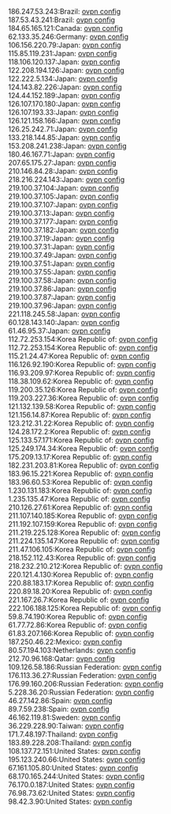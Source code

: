 186.247.53.243:Brazil: [ovpn config](vpn/186_247_53_243.ovpn)  
187.53.43.241:Brazil: [ovpn config](vpn/187_53_43_241.ovpn)  
184.65.165.121:Canada: [ovpn config](vpn/184_65_165_121.ovpn)  
62.133.35.246:Germany: [ovpn config](vpn/62_133_35_246.ovpn)  
106.156.220.79:Japan: [ovpn config](vpn/106_156_220_79.ovpn)  
115.85.119.231:Japan: [ovpn config](vpn/115_85_119_231.ovpn)  
118.106.120.137:Japan: [ovpn config](vpn/118_106_120_137.ovpn)  
122.208.194.126:Japan: [ovpn config](vpn/122_208_194_126.ovpn)  
122.222.5.134:Japan: [ovpn config](vpn/122_222_5_134.ovpn)  
124.143.82.226:Japan: [ovpn config](vpn/124_143_82_226.ovpn)  
124.44.152.189:Japan: [ovpn config](vpn/124_44_152_189.ovpn)  
126.107.170.180:Japan: [ovpn config](vpn/126_107_170_180.ovpn)  
126.107.193.33:Japan: [ovpn config](vpn/126_107_193_33.ovpn)  
126.121.158.166:Japan: [ovpn config](vpn/126_121_158_166.ovpn)  
126.25.242.71:Japan: [ovpn config](vpn/126_25_242_71.ovpn)  
133.218.144.85:Japan: [ovpn config](vpn/133_218_144_85.ovpn)  
153.208.241.238:Japan: [ovpn config](vpn/153_208_241_238.ovpn)  
180.46.167.71:Japan: [ovpn config](vpn/180_46_167_71.ovpn)  
207.65.175.27:Japan: [ovpn config](vpn/207_65_175_27.ovpn)  
210.146.84.28:Japan: [ovpn config](vpn/210_146_84_28.ovpn)  
218.216.224.143:Japan: [ovpn config](vpn/218_216_224_143.ovpn)  
219.100.37.104:Japan: [ovpn config](vpn/219_100_37_104.ovpn)  
219.100.37.105:Japan: [ovpn config](vpn/219_100_37_105.ovpn)  
219.100.37.107:Japan: [ovpn config](vpn/219_100_37_107.ovpn)  
219.100.37.13:Japan: [ovpn config](vpn/219_100_37_13.ovpn)  
219.100.37.177:Japan: [ovpn config](vpn/219_100_37_177.ovpn)  
219.100.37.182:Japan: [ovpn config](vpn/219_100_37_182.ovpn)  
219.100.37.19:Japan: [ovpn config](vpn/219_100_37_19.ovpn)  
219.100.37.31:Japan: [ovpn config](vpn/219_100_37_31.ovpn)  
219.100.37.49:Japan: [ovpn config](vpn/219_100_37_49.ovpn)  
219.100.37.51:Japan: [ovpn config](vpn/219_100_37_51.ovpn)  
219.100.37.55:Japan: [ovpn config](vpn/219_100_37_55.ovpn)  
219.100.37.58:Japan: [ovpn config](vpn/219_100_37_58.ovpn)  
219.100.37.86:Japan: [ovpn config](vpn/219_100_37_86.ovpn)  
219.100.37.87:Japan: [ovpn config](vpn/219_100_37_87.ovpn)  
219.100.37.96:Japan: [ovpn config](vpn/219_100_37_96.ovpn)  
221.118.245.58:Japan: [ovpn config](vpn/221_118_245_58.ovpn)  
60.128.143.140:Japan: [ovpn config](vpn/60_128_143_140.ovpn)  
61.46.95.37:Japan: [ovpn config](vpn/61_46_95_37.ovpn)  
112.72.253.154:Korea Republic of: [ovpn config](vpn/112_72_253_154.ovpn)  
112.72.253.154:Korea Republic of: [ovpn config](vpn/112_72_253_154.ovpn)  
115.21.24.47:Korea Republic of: [ovpn config](vpn/115_21_24_47.ovpn)  
116.126.92.190:Korea Republic of: [ovpn config](vpn/116_126_92_190.ovpn)  
116.93.209.97:Korea Republic of: [ovpn config](vpn/116_93_209_97.ovpn)  
118.38.109.62:Korea Republic of: [ovpn config](vpn/118_38_109_62.ovpn)  
119.200.35.126:Korea Republic of: [ovpn config](vpn/119_200_35_126.ovpn)  
119.203.227.36:Korea Republic of: [ovpn config](vpn/119_203_227_36.ovpn)  
121.132.139.58:Korea Republic of: [ovpn config](vpn/121_132_139_58.ovpn)  
121.156.14.87:Korea Republic of: [ovpn config](vpn/121_156_14_87.ovpn)  
123.212.31.22:Korea Republic of: [ovpn config](vpn/123_212_31_22.ovpn)  
124.28.172.2:Korea Republic of: [ovpn config](vpn/124_28_172_2.ovpn)  
125.133.57.171:Korea Republic of: [ovpn config](vpn/125_133_57_171.ovpn)  
125.249.174.34:Korea Republic of: [ovpn config](vpn/125_249_174_34.ovpn)  
175.209.13.17:Korea Republic of: [ovpn config](vpn/175_209_13_17.ovpn)  
182.231.203.81:Korea Republic of: [ovpn config](vpn/182_231_203_81.ovpn)  
183.96.15.221:Korea Republic of: [ovpn config](vpn/183_96_15_221.ovpn)  
183.96.60.53:Korea Republic of: [ovpn config](vpn/183_96_60_53.ovpn)  
1.230.131.183:Korea Republic of: [ovpn config](vpn/1_230_131_183.ovpn)  
1.235.135.47:Korea Republic of: [ovpn config](vpn/1_235_135_47.ovpn)  
210.126.27.61:Korea Republic of: [ovpn config](vpn/210_126_27_61.ovpn)  
211.107.140.185:Korea Republic of: [ovpn config](vpn/211_107_140_185.ovpn)  
211.192.107.159:Korea Republic of: [ovpn config](vpn/211_192_107_159.ovpn)  
211.219.225.128:Korea Republic of: [ovpn config](vpn/211_219_225_128.ovpn)  
211.224.135.147:Korea Republic of: [ovpn config](vpn/211_224_135_147.ovpn)  
211.47.106.105:Korea Republic of: [ovpn config](vpn/211_47_106_105.ovpn)  
218.152.112.43:Korea Republic of: [ovpn config](vpn/218_152_112_43.ovpn)  
218.232.210.212:Korea Republic of: [ovpn config](vpn/218_232_210_212.ovpn)  
220.121.4.130:Korea Republic of: [ovpn config](vpn/220_121_4_130.ovpn)  
220.88.183.17:Korea Republic of: [ovpn config](vpn/220_88_183_17.ovpn)  
220.89.18.20:Korea Republic of: [ovpn config](vpn/220_89_18_20.ovpn)  
221.167.26.7:Korea Republic of: [ovpn config](vpn/221_167_26_7.ovpn)  
222.106.188.125:Korea Republic of: [ovpn config](vpn/222_106_188_125.ovpn)  
59.8.74.190:Korea Republic of: [ovpn config](vpn/59_8_74_190.ovpn)  
61.77.72.86:Korea Republic of: [ovpn config](vpn/61_77_72_86.ovpn)  
61.83.207.166:Korea Republic of: [ovpn config](vpn/61_83_207_166.ovpn)  
187.250.46.22:Mexico: [ovpn config](vpn/187_250_46_22.ovpn)  
80.57.194.103:Netherlands: [ovpn config](vpn/80_57_194_103.ovpn)  
212.70.96.168:Qatar: [ovpn config](vpn/212_70_96_168.ovpn)  
109.126.58.186:Russian Federation: [ovpn config](vpn/109_126_58_186.ovpn)  
176.113.36.27:Russian Federation: [ovpn config](vpn/176_113_36_27.ovpn)  
176.99.160.206:Russian Federation: [ovpn config](vpn/176_99_160_206.ovpn)  
5.228.36.20:Russian Federation: [ovpn config](vpn/5_228_36_20.ovpn)  
46.27.142.86:Spain: [ovpn config](vpn/46_27_142_86.ovpn)  
89.7.59.238:Spain: [ovpn config](vpn/89_7_59_238.ovpn)  
46.162.119.81:Sweden: [ovpn config](vpn/46_162_119_81.ovpn)  
36.229.228.90:Taiwan: [ovpn config](vpn/36_229_228_90.ovpn)  
171.7.48.197:Thailand: [ovpn config](vpn/171_7_48_197.ovpn)  
183.89.228.208:Thailand: [ovpn config](vpn/183_89_228_208.ovpn)  
108.137.72.151:United States: [ovpn config](vpn/108_137_72_151.ovpn)  
195.123.240.66:United States: [ovpn config](vpn/195_123_240_66.ovpn)  
67.161.105.80:United States: [ovpn config](vpn/67_161_105_80.ovpn)  
68.170.165.244:United States: [ovpn config](vpn/68_170_165_244.ovpn)  
76.170.0.187:United States: [ovpn config](vpn/76_170_0_187.ovpn)  
76.98.73.62:United States: [ovpn config](vpn/76_98_73_62.ovpn)  
98.42.3.90:United States: [ovpn config](vpn/98_42_3_90.ovpn)  
